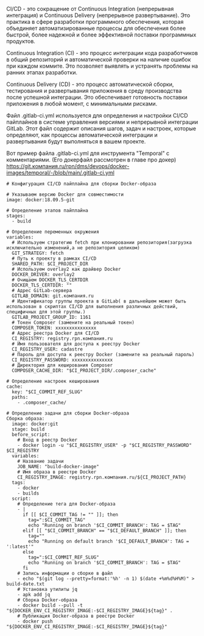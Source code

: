 CI/CD - это сокращение от Continuous Integration (непрерывная интеграция) и Continuous Delivery (непрерывное развертывание). Это практика в сфере разработки программного обеспечения, которая объединяет автоматизированные процессы для обеспечения более быстрой, более надежной и более эффективной поставки программных продуктов.

Continuous Integration (CI) - это процесс интеграции кода разработчиков в общий репозиторий и автоматической проверки на наличие ошибок при каждом коммите. Это позволяет выявлять и устранять проблемы на ранних этапах разработки.

Continuous Delivery (CD) - это процесс автоматической сборки, тестирования и развертывания приложения в среду производства после успешной интеграции. Это обеспечивает готовность поставки приложения в любой момент, с минимальными рисками.

Файл .gitlab-ci.yml используется для определения и настройки CI/CD пайплайнов в системе управления версиями и непрерывной интеграции GitLab. Этот файл содержит описания шагов, задач и настроек, которые определяют, как процессы автоматической интеграции и развертывания будут выполняться в вашем проекте.

Вот пример файла .gitlab-ci.yml для инструмента "Temporal" с комментариями. (Его докерфайл рассмотрен в главе про докер) https://git.компания.ru/rpn/dms/devops/docker-images/temporal/-/blob/main/.gitlab-ci.yml


```
# Конфигурация CI/CD пайплайна для сборки Docker-образа

# Указываем версию Docker для совместимости
image: docker:18.09.5-git

# Определение этапов пайплайна
stages:
  - build

# Определение переменных окружения
variables:
  # Используем стратегию fetch при клонировании репозитория(загрузка исключительно изменений,а не репозитория целиком)
  GIT_STRATEGY: fetch
  # Путь к проекту в рамках CI/CD
  SHARED_PATH: $CI_PROJECT_DIR
  # Используем overlay2 как драйвер Docker
  DOCKER_DRIVER: overlay2
  # Очищаем DOCKER_TLS_CERTDIR
  DOCKER_TLS_CERTDIR: ""
  # Адрес GitLab-сервера
  GITLAB_DOMAIN: git.компания.ru
  # Идентификатор группы проекта в GitLab( в дальнейшем может быть использован в скриптах CI/CD для выполнения различных действий, специфичных для этой группы.)
  GITLAB_PROJECT_GROUP_ID: 1161
  # Токен Composer (замените на реальный токен)
  COMPOSER_TOKEN: xxxxxxxxxxxxxxx
  # Адрес реестра Docker для CI/CD
  CI_REGISTRY: registry.rpn.компания.ru
  # Имя пользователя для доступа к реестру Docker
  CI_REGISTRY_USER: cadastre
  # Пароль для доступа к реестру Docker (замените на реальный пароль)
  CI_REGISTRY_PASSWORD: xxxxxxxxxxxxxxx
  # Директория для кеширования Composer
  COMPOSER_CACHE_DIR: "$CI_PROJECT_DIR/.composer_cache"

# Определение настроек кеширования
cache:
  key: "$CI_COMMIT_REF_SLUG"
  paths:
    - .composer_cache/

# Определение задачи для сборки Docker-образа
Сборка образа:
  image: docker:git
  stage: build
  before_script:
    # Вход в реестр Docker
    - docker login -u "$CI_REGISTRY_USER" -p "$CI_REGISTRY_PASSWORD" $CI_REGISTRY
  variables:
    # Название задачи
    JOB_NAME: "build-docker-image"
    # Имя образа в реестре Docker
    CI_REGISTRY_IMAGE: registry.rpn.компания.ru/${CI_PROJECT_PATH}
  tags:
    - docker
    - builds
  script:
    # Определение тега для Docker-образа
    - |
      if [[ $CI_COMMIT_TAG != "" ]]; then
        tag=":$CI_COMMIT_TAG"
        echo "Running on branch '$CI_COMMIT_BRANCH': TAG = $TAG"
      elif [[ "$CI_COMMIT_BRANCH" == "$CI_DEFAULT_BRANCH" ]]; then
        tag=""
        echo "Running on default branch '$CI_DEFAULT_BRANCH': TAG = ':latest'"
      else
        tag=":$CI_COMMIT_REF_SLUG"
        echo "Running on branch '$CI_COMMIT_BRANCH': TAG = $TAG"
      fi
    # Запись информации о сборке в файл
    - echo "$(git log --pretty=format:'%h' -n 1) $(date +%m%d%H%M)" > build-date.txt
    # Установка утилиты jq
    - apk add jq
    # Сборка Docker-образа
    - docker build --pull -t "${DOCKER_ENV_CI_REGISTRY_IMAGE:-$CI_REGISTRY_IMAGE}${tag}" .
    # Публикация Docker-образа в реестре Docker
    - docker push "${DOCKER_ENV_CI_REGISTRY_IMAGE:-$CI_REGISTRY_IMAGE}${tag}"
```